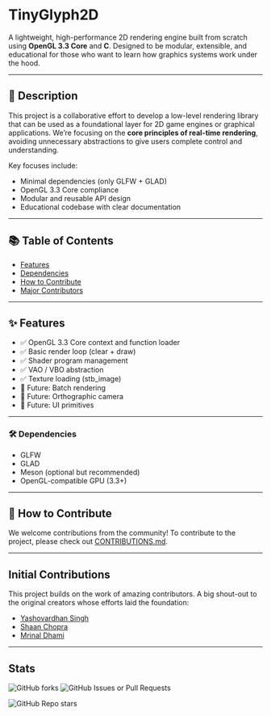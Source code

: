 # TinyGlyph2D

A lightweight, high-performance 2D rendering engine built from scratch using **OpenGL 3.3 Core** and **C**. Designed to be modular, extensible, and educational for those who want to learn how graphics systems work under the hood.

---

## 📖 Description

This project is a collaborative effort to develop a low-level rendering library that can be used as a foundational layer for 2D game engines or graphical applications. We’re focusing on the **core principles of real-time rendering**, avoiding unnecessary abstractions to give users complete control and understanding.

Key focuses include:

- Minimal dependencies (only GLFW + GLAD)
- OpenGL 3.3 Core compliance
- Modular and reusable API design
- Educational codebase with clear documentation

---

## 📚 Table of Contents

- [Features](#features)
- [Dependencies](#-dependencies)
- [How to Contribute](#how-to-contribute)
- [Major Contributors](#contributions)

---

## ✨ Features

- ✅ OpenGL 3.3 Core context and function loader
- ✅ Basic render loop (clear + draw)
- ✅ Shader program management
- ✅ VAO / VBO abstraction
- ✅ Texture loading (stb_image)
- 🚧 Future: Batch rendering
- 🚧 Future: Orthographic camera
- 🚧 Future: UI primitives

---

### 🛠 Dependencies

- GLFW
- GLAD
- Meson (optional but recommended)
- OpenGL-compatible GPU (3.3+)

---

## 🤝 How to Contribute

We welcome contributions from the community! To contribute to the project, please check out [CONTRIBUTIONS.md](CONTRIBUTIONS.md).

---

## Initial Contributions
This project builds on the work of amazing contributors. A big shout-out to the original creators whose efforts laid the foundation:

- [Yashovardhan Singh](https://github.com/Yashovardhan-Singh)
- [Shaan Chopra](https://https://github.com/freebirdyeah)
- [Mrinal Dhami](https://github.com/Nalla-Turing)

---
## Stats
![GitHub forks](https://img.shields.io/github/forks/Yashovardhan-Singh/TinyGlyph2D?labelColor=grey&color=blue)    ![GitHub Issues or Pull Requests](https://img.shields.io/github/issues/Yashovardhan-Singh/TinyGlyph2D)

![GitHub Repo stars](https://img.shields.io/github/stars/Yashovardhan-Singh/TinyGlyph2D)



